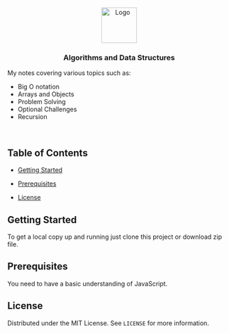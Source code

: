 <!-- PROJECT LOGO -->

<br />

<p align="center">

<a href="https://github.com/github_username/repo">

<img src="https://hackr.io/tutorials/learn-data-structures-algorithms/logo/logo-data-structures-algorithms?ver=1550834269"  alt="Logo"  width="80"  height="80">

</a>

<h3 align="center">Algorithms and Data Structures</h3>

<p align="center">

My notes covering various topics such as:

- Big O notation
- Arrays and Objects
- Problem Solving
- Optional Challenges
- Recursion

<br />

<!-- TABLE OF CONTENTS -->

## Table of Contents

- [Getting Started](#getting-started)

- [Prerequisites](#prerequisites)

- [License](#license)

## Getting Started

To get a local copy up and running just clone this project or download zip file.

## Prerequisites

You need to have a basic understanding of JavaScript.

<!-- LICENSE -->

## License

Distributed under the MIT License. See `LICENSE` for more information.
